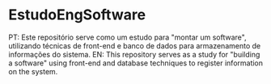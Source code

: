 # EstudoEngSoftware
PT: Este repositório serve como um estudo para "montar um software", utilizando técnicas de front-end e banco de dados para armazenamento de informações do sistema. EN: This repository serves as a study for "building a software" using front-end and database techniques to register information on the system.
